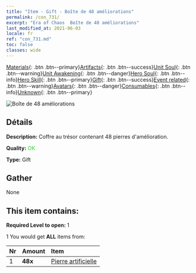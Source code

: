 ```yaml
---
title: "Item - Gift - Boîte de 48 améliorations"
permalink: /con_731/
excerpt: "Era of Chaos  Boîte de 48 améliorations"
last_modified_at: 2021-06-03
locale: fr
ref: "con_731.md"
toc: false
classes: wide
---
```

 [Materials](/ItemsFR/){: .btn .btn--primary}[Artifacts](/ItemsFR/Artifacts/){: .btn .btn--success}[Unit Soul](/ItemsFR/UnitSoul/){: .btn .btn--warning}[Unit Awakening](/ItemsFR/UnitAwakening/){: .btn .btn--danger}[Hero Soul](/ItemsFR/HeroSoul/){: .btn .btn--info}[Hero Skill](/ItemsFR/HeroSkill/){: .btn .btn--primary}[Gift](/ItemsFR/Gift/){: .btn .btn--success}[Event related](/ItemsFR/Events/){: .btn .btn--warning}[Avatars](/ItemsFR/Avatars/){: .btn .btn--danger}[Consumables](/ItemsFR/Consumables/){: .btn .btn--info}[Unknown](/ItemsFR/Unknown/){: .btn .btn--primary}

 ![Boîte de 48 améliorations](/images/t/i_tool_30261.png)

## Détails
 **Description:** Coffre au trésor contenant 48 pierres d'amélioration.

 **Quality:** <span style="color: #32CD32">OK</span>

 **Type:** Gift

## Gather

  None

## This item contains:

 **Required Level to open:** 1

 1 You would get **ALL** items  from:

  | Nr | Amount |     Item    |
  |:---|:-------|:------------|
  | 1 |  **48x** | [Pierre artificielle](/ItemsFR/art_188/) |  | 
